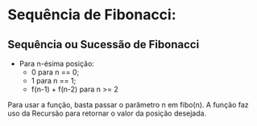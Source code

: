 # Sequência de Fibonacci: 
## Sequência ou Sucessão de Fibonacci 
* Para n-ésima posição:
    * 0 para n == 0;
    * 1 para n == 1;
    * f(n-1) + f(n-2) para n >= 2

Para usar a função, basta passar o parâmetro n em fibo(n).
A função faz uso da Recursão para retornar o valor da posição desejada.
